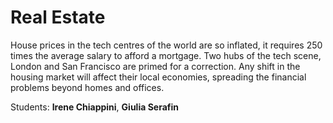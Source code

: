 Real Estate
===========

House prices in the tech centres of the world are so inflated, it requires 250 times the average salary to afford a mortgage. Two hubs of the tech scene, London and San Francisco are primed for a correction. Any shift in the housing market will affect their local economies, spreading the financial problems beyond homes and offices.

Students: __Irene Chiappini__, __Giulia Serafin__
